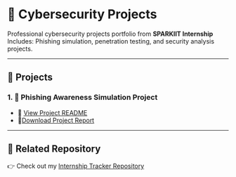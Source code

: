# 🔐 Cybersecurity Projects

Professional cybersecurity projects portfolio from **SPARKIIT Internship**  
Includes: Phishing simulation, penetration testing, and security analysis projects.

---

## 📂 Projects

### 1. 🎯 Phishing Awareness Simulation Project
- 📘 [View Project README](https://github.com/shreyard15/cybersecurity-projects/tree/main/phishing-awareness-project)  
- 📄[Download Project Report](https://github.com/shreyard15/cybersecurity-projects/blob/main/phishing-awareness-project/PHISHING%20AWARENESS%20SIMULATION%20PROJECT%20REPORT.docx?raw=true)


---

## 🔗 Related Repository
👉 Check out my [Internship Tracker Repository](https://github.com/shreyard15/internship-tracker)
